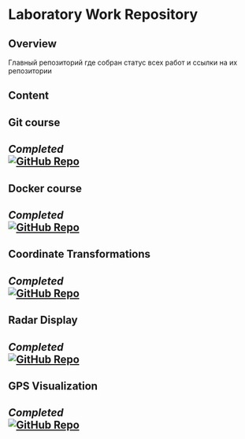 # Laboratory Work Repository

## Overview

Главный репозиторий где собран статус всех работ и ссылки на их репозитории

## Content

## Git course
*Completed*  
[![GitHub Repo](https://img.shields.io/badge/Repository-Link-blue.svg)](https://github.com/PinKir1/git-course.git)
---

## Docker course
*Completed*  
[![GitHub Repo](https://img.shields.io/badge/Repository-Link-blue.svg)](https://github.com/PinKir1/docker-course.git)
---

## Coordinate Transformations
*Completed*  
[![GitHub Repo](https://img.shields.io/badge/Repository-Link-blue.svg)](https://github.com/PinKir1/coordinate-transformations)
---

## Radar Display
*Completed*  
[![GitHub Repo](https://img.shields.io/badge/Repository-Link-blue.svg)](https://github.com/PinKir1/radar-display)
---

## GPS Visualization
*Completed*  
[![GitHub Repo](https://img.shields.io/badge/Repository-Link-blue.svg)](https://github.com/PinKir1/gps-visualization)
---
